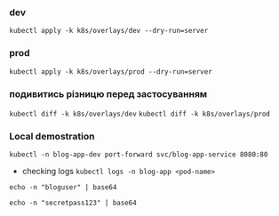 ### dev
`kubectl apply -k k8s/overlays/dev --dry-run=server`
### prod
`kubectl apply -k k8s/overlays/prod --dry-run=server`

### подивитись різницю перед застосуванням
`kubectl diff -k k8s/overlays/dev`
`kubectl diff -k k8s/overlays/prod`

### Local demostration
`kubectl -n blog-app-dev port-forward svc/blog-app-service 8080:80`

- checking logs
`kubectl logs -n blog-app <pod-name>`  

`echo -n "bloguser" | base64` 

`echo -n "secretpass123" | base64`
